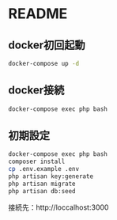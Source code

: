 # README

## docker初回起動
```bash
docker-compose up -d
```

## docker接続
```bash
docker-compose exec php bash
```

## 初期設定
```bash
docker-compose exec php bash
composer install
cp .env.example .env
php artisan key:generate
php artisan migrate
php artisan db:seed
```

接続先：http://loccalhost:3000
